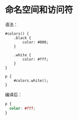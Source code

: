 # 命名空间和访问符

语法：

```less
#colors() {
    .black {
        color: #000;
    }

    .white {
        color: #fff;
    }
}

p {
    #colors.white();
}
```

编译后：

```css
p {
  color: #fff;
}
```

